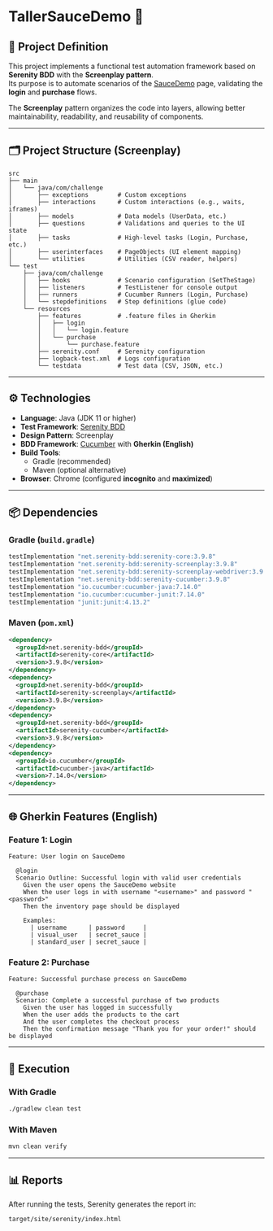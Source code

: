 # TallerSauceDemo 🧪

## 📖 Project Definition
This project implements a functional test automation framework based on **Serenity BDD** with the **Screenplay pattern**.  
Its purpose is to automate scenarios of the [SauceDemo](https://www.saucedemo.com/) page, validating the **login** and **purchase** flows.

The **Screenplay** pattern organizes the code into layers, allowing better maintainability, readability, and reusability of components.

---

## 🗂️ Project Structure (Screenplay)
```
src
├── main
│   └── java/com/challenge
│       ├── exceptions        # Custom exceptions
│       ├── interactions      # Custom interactions (e.g., waits, iframes)
│       ├── models            # Data models (UserData, etc.)
│       ├── questions         # Validations and queries to the UI state
│       ├── tasks             # High-level tasks (Login, Purchase, etc.)
│       ├── userinterfaces    # PageObjects (UI element mapping)
│       └── utilities         # Utilities (CSV reader, helpers)
└── test
    ├── java/com/challenge
    │   ├── hooks             # Scenario configuration (SetTheStage)
    │   ├── listeners         # TestListener for console output
    │   ├── runners           # Cucumber Runners (Login, Purchase)
    │   └── stepdefinitions   # Step definitions (glue code)
    └── resources
        ├── features          # .feature files in Gherkin
        │   ├── login
        │   │   └── login.feature
        │   └── purchase
        │       └── purchase.feature
        ├── serenity.conf     # Serenity configuration
        ├── logback-test.xml  # Logs configuration
        └── testdata          # Test data (CSV, JSON, etc.)
```

---

## ⚙️ Technologies
- **Language**: Java (JDK 11 or higher)
- **Test Framework**: [Serenity BDD](https://serenity-bdd.github.io)
- **Design Pattern**: Screenplay
- **BDD Framework**: [Cucumber](https://cucumber.io) with **Gherkin (English)**
- **Build Tools**: 
  - Gradle (recommended)
  - Maven (optional alternative)
- **Browser**: Chrome (configured **incognito** and **maximized**)

---

## 📦 Dependencies
### Gradle (`build.gradle`)
```gradle
testImplementation "net.serenity-bdd:serenity-core:3.9.8"
testImplementation "net.serenity-bdd:serenity-screenplay:3.9.8"
testImplementation "net.serenity-bdd:serenity-screenplay-webdriver:3.9.8"
testImplementation "net.serenity-bdd:serenity-cucumber:3.9.8"
testImplementation "io.cucumber:cucumber-java:7.14.0"
testImplementation "io.cucumber:cucumber-junit:7.14.0"
testImplementation "junit:junit:4.13.2"
```

### Maven (`pom.xml`)
```xml
<dependency>
  <groupId>net.serenity-bdd</groupId>
  <artifactId>serenity-core</artifactId>
  <version>3.9.8</version>
</dependency>
<dependency>
  <groupId>net.serenity-bdd</groupId>
  <artifactId>serenity-screenplay</artifactId>
  <version>3.9.8</version>
</dependency>
<dependency>
  <groupId>net.serenity-bdd</groupId>
  <artifactId>serenity-cucumber</artifactId>
  <version>3.9.8</version>
</dependency>
<dependency>
  <groupId>io.cucumber</groupId>
  <artifactId>cucumber-java</artifactId>
  <version>7.14.0</version>
</dependency>
```

---

## 🌐 Gherkin Features (English)
### Feature 1: Login
```gherkin
Feature: User login on SauceDemo

  @login
  Scenario Outline: Successful login with valid user credentials
    Given the user opens the SauceDemo website
    When the user logs in with username "<username>" and password "<password>"
    Then the inventory page should be displayed

    Examples:
      | username      | password     |
      | visual_user   | secret_sauce |
      | standard_user | secret_sauce |
```

### Feature 2: Purchase
```gherkin
Feature: Successful purchase process on SauceDemo

  @purchase
  Scenario: Complete a successful purchase of two products
    Given the user has logged in successfully
    When the user adds the products to the cart
    And the user completes the checkout process
    Then the confirmation message "Thank you for your order!" should be displayed
```

---

## 🚀 Execution
### With Gradle
```bash
./gradlew clean test
```

### With Maven
```bash
mvn clean verify
```

---

## 📊 Reports
After running the tests, Serenity generates the report in:
```
target/site/serenity/index.html
```
